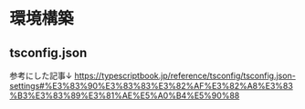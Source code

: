 # 環境構築

## tsconfig.json

参考にした記事↓
https://typescriptbook.jp/reference/tsconfig/tsconfig.json-settings#%E3%83%90%E3%83%83%E3%82%AF%E3%82%A8%E3%83%B3%E3%83%89%E3%81%AE%E5%A0%B4%E5%90%88
